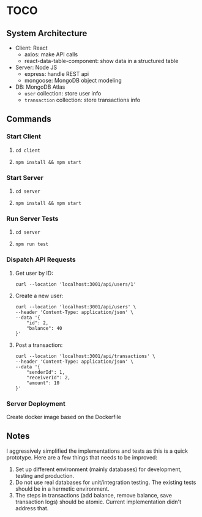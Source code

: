 # TOCO 

## System Architecture

* Client: React
    * axios: make API calls
    * react-data-table-component: show data in a structured table
* Server: Node JS
    * express: handle REST api
    * mongoose: MongoDB object modeling
* DB: MongoDB Atlas
    * `user` collection: store user info
    * `transaction` collection: store transactions info

## Commands

### Start Client

1. `cd client`

1. `npm install && npm start`

### Start Server

1. `cd server`

1. `npm install && npm start`

### Run Server Tests

1. `cd server`

1. `npm run test`

### Dispatch API Requests

1. Get user by ID: 

    ```
    curl --location 'localhost:3001/api/users/1'
    ```

1. Create a new user: 

    ```
    curl --location 'localhost:3001/api/users' \
    --header 'Content-Type: application/json' \
    --data '{
        "id": 2,
        "balance": 40
    }'
    ```

1. Post a transaction:

    ```
    curl --location 'localhost:3001/api/transactions' \
    --header 'Content-Type: application/json' \
    --data '{
        "senderId": 1,
        "receiverId": 2,
        "amount": 10
    }'
    ```

### Server Deployment

Create docker image based on the Dockerfile

## Notes

I aggressively simplified the implementations and tests as this is a quick prototype. Here are a few things that needs to be improved:

1. Set up different environment (mainly databases) for development, testing and production. 
1. Do not use real databases for unit/integration testing. The existing tests should be in a hermetic environment.
1. The steps in transactions (add balance, remove balance, save transaction logs) should be atomic. Current implementation didn't address that.
